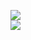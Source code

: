 [![](https://img.shields.io/badge/Made%20With-Github%20Spray-lightgrey.svg?style=for-the-badge&logo=github)](https://github.com/Annihil/github-spray#19667)  
[![](https://i.imgur.com/2DrTn0Z.gif)](https://github.com/Annihil/github-spray)